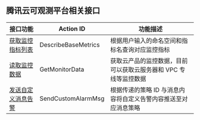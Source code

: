 ##  腾讯云可观测平台相关接口

| 接口功能                                     | Action ID           | 功能描述                              |
| ---------------------------------------- | ------------------- | --------------------------------- |
| [获取监控指标列表](https://cloud.tencent.com/document/api/248/7630) | DescribeBaseMetrics | 根据用户输入的命名空间和指标名查询对应监控指标           |
| [读取监控数据](https://cloud.tencent.com/document/api/248/4667)| GetMonitorData      | 获取云产品的监控数据，目前可以获取云服务器和 VPC 专线等监控数据 |
| [发送自定义消息告警](https://cloud.tencent.com/document/product/248/17913)    | SendCustomAlarmMsg | 根据传递的策略 ID 与消息内容将自定义告警内容推送至对应消息策略          |
